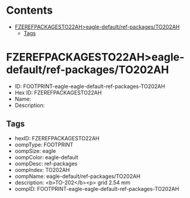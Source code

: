 



Contents
========

* [FZEREFPACKAGESTO22AH>eagle-default/ref-packages/TO202AH](#fzerefpackagesto22aheagle-defaultref-packagesto202ah)
	* [Tags](#tags)

# FZEREFPACKAGESTO22AH>eagle-default/ref-packages/TO202AH

- ID: FOOTPRINT-eagle-eagle-default-ref-packages-TO202AH
- Hex ID: FZEREFPACKAGESTO22AH
- Name: 
- Description: 

## Tags

- hexID: FZEREFPACKAGESTO22AH
- oompType: FOOTPRINT
- oompSize: eagle
- oompColor: eagle-default
- oompDesc: ref-packages
- oompIndex: TO202AH
- oompName: eagle-default/ref-packages/TO202AH
- description: &lt;b&gt;TO-202&lt;/b&gt;&lt;p&gt;&#xD;
grid 2.54 mm
- oompID: FOOTPRINT-eagle-eagle-default-ref-packages-TO202AH
